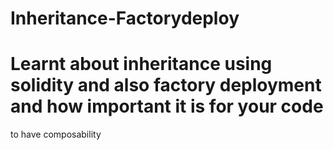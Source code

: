 # Inheritance-Factorydeploy
# Learnt about inheritance using solidity and also factory deployment and how important it is for your code 
to have composability
